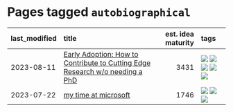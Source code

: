 # Pages tagged `autobiographical`

|last_modified|title|est. idea maturity|tags
|:---|:---|---:|:---|
|2023-08-11|[Early Adoption: How to Contribute to Cutting Edge Research w/o needing a PhD](../early_adoption_and_fomo.md)|3431|[![](https://img.shields.io/badge/tag-autobiographical-95bed6)](../tags/autobiographical.md) [![](https://img.shields.io/badge/tag-career_advice-d2ea1b)](../tags/career_advice.md) [![](https://img.shields.io/badge/tag-early_adoption-dce8fa)](../tags/early_adoption.md) [![](https://img.shields.io/badge/tag-mentoring-82f36e)](../tags/mentoring.md) [![](https://img.shields.io/badge/tag-reddit-ac8815)](../tags/reddit.md)|
|2023-07-22|[my time at microsoft](../my_time_at_microsoft.md)|1746|[![](https://img.shields.io/badge/tag-amazon-7c795e)](../tags/amazon.md) [![](https://img.shields.io/badge/tag-autobiographical-95bed6)](../tags/autobiographical.md) [![](https://img.shields.io/badge/tag-microsoft-1743a)](../tags/microsoft.md)|